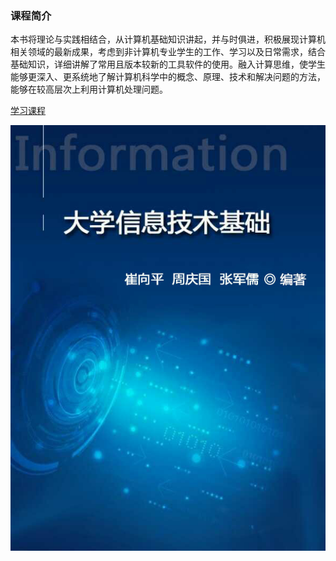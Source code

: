 

### 课程简介
本书将理论与实践相结合，从计算机基础知识讲起，并与时俱进，积极展现计算机相关领域的最新成果，考虑到非计算机专业学生的工作、学习以及日常需求，结合基础知识，详细讲解了常用且版本较新的工具软件的使用。融入计算思维，使学生能够更深入、更系统地了解计算机科学中的概念、原理、技术和解决问题的方法，能够在较高层次上利用计算机处理问题。



[学习课程](https://luyuwen.gitbooks.io/uitf/content/)

[![Information-Technology-Foundation 课程](/images/book-thumb/Information-Technology-Foundation.png)](https://luyuwen.gitbooks.io/uitf/content/)
